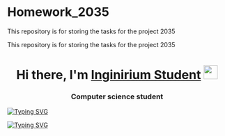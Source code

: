 # Homework_2035
This repository is for storing the tasks for the project 2035

This repository is for storing the tasks for the project 2035
<h1 align="center">Hi there, I'm <a href="https://inginirium.ru/" target="_blank">Inginirium Student</a> 
<img src="https://github.com/blackcater/blackcater/raw/main/images/Hi.gif" height="32"/></h1>
<h3 align="center">Computer science student</h3>


[![Typing SVG](https://readme-typing-svg.herokuapp.com?font=Fira+Code&weight=700&pause=200&color=8C51F7&center=&vCenter=&repeat=&width=435&lines=%D0%94%D0%BE%D0%BC%D0%B0%D1%88%D0%BD%D1%8F%D1%8F+%D1%80%D0%B0%D0%B1%D0%BE%D1%82%D0%B0+%D0%BF%D1%80%D0%BE%D0%B5%D0%BA%D1%82+2035)](https://git.io/typing-svg)

[![Typing SVG](https://readme-typing-svg.herokuapp.com?font=Fira+Code&weight=500&pause=300&color=6C85F7&center=&vCenter=&repeat=&width=435&lines=%D0%90%D0%BD%D0%B4%D1%80%D0%B5%D0%B5%D0%B2+%D0%9D%D0%B8%D0%BA%D0%B8%D1%82%D0%B0)](https://git.io/typing-svg)
